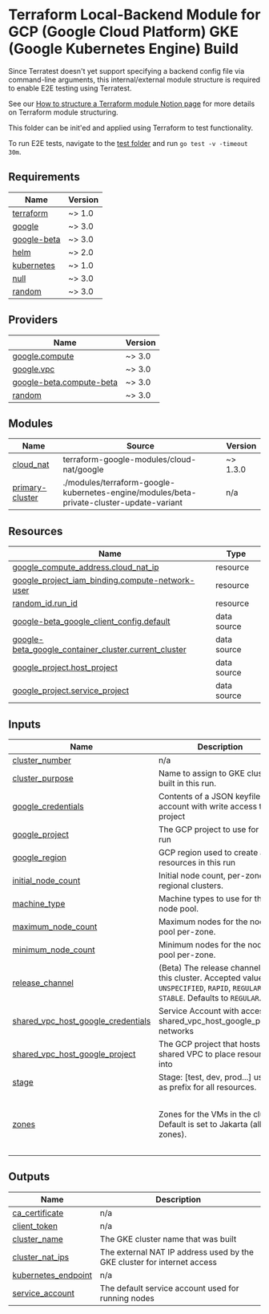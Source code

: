 # Terraform Local-Backend Module for GCP (Google Cloud Platform) GKE (Google Kubernetes Engine) Build

Since Terratest doesn't yet support specifying a backend config file via command-line arguments,
this internal/external module structure is required to enable E2E testing using Terratest.

See our [How to structure a Terraform module Notion page](https://www.notion.so/honestbank/How-to-structure-a-Terraform-module-31374a1594f84ef7b185ef4e06b36619)
for more details on Terraform module structuring.

This folder can be init'ed and applied using Terraform to test functionality.

To run E2E tests, navigate to the [test folder](../test) and run `go test -v -timeout 30m`.

<!-- BEGIN_TF_DOCS -->
## Requirements

| Name | Version |
|------|---------|
| <a name="requirement_terraform"></a> [terraform](#requirement\_terraform) | ~> 1.0 |
| <a name="requirement_google"></a> [google](#requirement\_google) | ~> 3.0 |
| <a name="requirement_google-beta"></a> [google-beta](#requirement\_google-beta) | ~> 3.0 |
| <a name="requirement_helm"></a> [helm](#requirement\_helm) | ~> 2.0 |
| <a name="requirement_kubernetes"></a> [kubernetes](#requirement\_kubernetes) | ~> 1.0 |
| <a name="requirement_null"></a> [null](#requirement\_null) | ~> 3.0 |
| <a name="requirement_random"></a> [random](#requirement\_random) | ~> 3.0 |

## Providers

| Name | Version |
|------|---------|
| <a name="provider_google.compute"></a> [google.compute](#provider\_google.compute) | ~> 3.0 |
| <a name="provider_google.vpc"></a> [google.vpc](#provider\_google.vpc) | ~> 3.0 |
| <a name="provider_google-beta.compute-beta"></a> [google-beta.compute-beta](#provider\_google-beta.compute-beta) | ~> 3.0 |
| <a name="provider_random"></a> [random](#provider\_random) | ~> 3.0 |

## Modules

| Name | Source | Version |
|------|--------|---------|
| <a name="module_cloud_nat"></a> [cloud\_nat](#module\_cloud\_nat) | terraform-google-modules/cloud-nat/google | ~> 1.3.0 |
| <a name="module_primary-cluster"></a> [primary-cluster](#module\_primary-cluster) | ./modules/terraform-google-kubernetes-engine/modules/beta-private-cluster-update-variant | n/a |

## Resources

| Name | Type |
|------|------|
| [google_compute_address.cloud_nat_ip](https://registry.terraform.io/providers/hashicorp/google/latest/docs/resources/compute_address) | resource |
| [google_project_iam_binding.compute-network-user](https://registry.terraform.io/providers/hashicorp/google/latest/docs/resources/project_iam_binding) | resource |
| [random_id.run_id](https://registry.terraform.io/providers/hashicorp/random/latest/docs/resources/id) | resource |
| [google-beta_google_client_config.default](https://registry.terraform.io/providers/hashicorp/google-beta/latest/docs/data-sources/google_client_config) | data source |
| [google-beta_google_container_cluster.current_cluster](https://registry.terraform.io/providers/hashicorp/google-beta/latest/docs/data-sources/google_container_cluster) | data source |
| [google_project.host_project](https://registry.terraform.io/providers/hashicorp/google/latest/docs/data-sources/project) | data source |
| [google_project.service_project](https://registry.terraform.io/providers/hashicorp/google/latest/docs/data-sources/project) | data source |

## Inputs

| Name | Description | Type | Default | Required |
|------|-------------|------|---------|:--------:|
| <a name="input_cluster_number"></a> [cluster\_number](#input\_cluster\_number) | n/a | `number` | `0` | no |
| <a name="input_cluster_purpose"></a> [cluster\_purpose](#input\_cluster\_purpose) | Name to assign to GKE cluster built in this run. | `string` | `"tf-gke-template"` | no |
| <a name="input_google_credentials"></a> [google\_credentials](#input\_google\_credentials) | Contents of a JSON keyfile of an account with write access to the project | `any` | n/a | yes |
| <a name="input_google_project"></a> [google\_project](#input\_google\_project) | The GCP project to use for this run | `any` | n/a | yes |
| <a name="input_google_region"></a> [google\_region](#input\_google\_region) | GCP region used to create all resources in this run | `any` | n/a | yes |
| <a name="input_initial_node_count"></a> [initial\_node\_count](#input\_initial\_node\_count) | Initial node count, per-zone for regional clusters. | `number` | `1` | no |
| <a name="input_machine_type"></a> [machine\_type](#input\_machine\_type) | Machine types to use for the node pool. | `string` | `"n1-standard-2"` | no |
| <a name="input_maximum_node_count"></a> [maximum\_node\_count](#input\_maximum\_node\_count) | Maximum nodes for the node pool per-zone. | `number` | `1` | no |
| <a name="input_minimum_node_count"></a> [minimum\_node\_count](#input\_minimum\_node\_count) | Minimum nodes for the node pool per-zone. | `number` | `1` | no |
| <a name="input_release_channel"></a> [release\_channel](#input\_release\_channel) | (Beta) The release channel of this cluster. Accepted values are `UNSPECIFIED`, `RAPID`, `REGULAR` and `STABLE`. Defaults to `REGULAR`. | `string` | `"RAPID"` | no |
| <a name="input_shared_vpc_host_google_credentials"></a> [shared\_vpc\_host\_google\_credentials](#input\_shared\_vpc\_host\_google\_credentials) | Service Account with access to shared\_vpc\_host\_google\_project networks | `any` | n/a | yes |
| <a name="input_shared_vpc_host_google_project"></a> [shared\_vpc\_host\_google\_project](#input\_shared\_vpc\_host\_google\_project) | The GCP project that hosts the shared VPC to place resources into | `any` | n/a | yes |
| <a name="input_stage"></a> [stage](#input\_stage) | Stage: [test, dev, prod...] used as prefix for all resources. | `string` | `"test"` | no |
| <a name="input_zones"></a> [zones](#input\_zones) | Zones for the VMs in the cluster. Default is set to Jakarta (all zones). | `list` | <pre>[<br>  "asia-southeast2-a",<br>  "asia-southeast2-b",<br>  "asia-southeast2-c"<br>]</pre> | no |

## Outputs

| Name | Description |
|------|-------------|
| <a name="output_ca_certificate"></a> [ca\_certificate](#output\_ca\_certificate) | n/a |
| <a name="output_client_token"></a> [client\_token](#output\_client\_token) | n/a |
| <a name="output_cluster_name"></a> [cluster\_name](#output\_cluster\_name) | The GKE cluster name that was built |
| <a name="output_cluster_nat_ips"></a> [cluster\_nat\_ips](#output\_cluster\_nat\_ips) | The external NAT IP address used by the GKE cluster for internet access |
| <a name="output_kubernetes_endpoint"></a> [kubernetes\_endpoint](#output\_kubernetes\_endpoint) | n/a |
| <a name="output_service_account"></a> [service\_account](#output\_service\_account) | The default service account used for running nodes |
<!-- END_TF_DOCS -->
